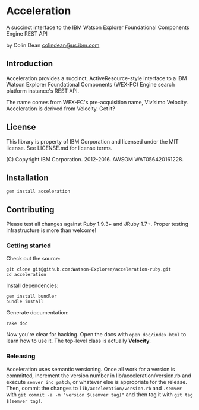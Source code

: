 Acceleration
============

A succinct interface to the IBM Watson Explorer Foundational Components Engine REST API

by Colin Dean <colindean@us.ibm.com>

Introduction
------------

Acceleration provides a succinct, ActiveResource-style interface to a IBM Watson Explorer Foundational Components (WEX-FC) Engine search platform instance's REST API.

The name comes from WEX-FC's pre-acquisition name, Vivísimo Velocity. Acceleration is derived from Velocity. Get it?

License
-------

This library is property of IBM Corporation and licensed under the MIT license.
See LICENSE.md for license terms.

(C) Copyright IBM Corporation. 2012-2016. AWSOM WAT056420161228.

Installation
------------

    gem install acceleration

Contributing
------------

Please test all changes against Ruby 1.9.3+ and JRuby 1.7+. Proper testing
infrastructure is more than welcome!

### Getting started

Check out the source:

    git clone git@github.com:Watson-Explorer/acceleration-ruby.git
    cd acceleration

Install dependencies:

    gem install bundler
    bundle install

Generate documentation:

    rake doc

Now you're clear for hacking. Open the docs with `open doc/index.html` to learn
how to use it. The top-level class is actually **Velocity**.

### Releasing

Acceleration uses semantic versioning. Once all work for a version is
committed, increment the version number in lib/acceleration/version.rb and
execute `semver inc patch`, or whatever else is appropriate for the release.
Then, commit the changes to `lib/acceleration/version.rb` and `.semver` with
`git commit -a -m "version $(semver tag)"` and then tag it with `git tag
$(semver tag)`.
